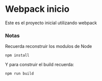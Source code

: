 # Webpack inicio

Este es el proyecto inicial utilizando webpack

### Notas
Recuerda reconstruir los modulos de Node
```
npm install
```

Y para construir el build recuerda:
```
npm run build
```

